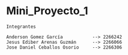 # Mini_Proyecto_1

    Integrantes

    Anderson Gomez García           --> 2266242
    Jesus Ediber Arenas Guzmán      --> 2266066 
    Jose Daniel Ceballos Osorio     --> 2266306

